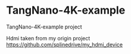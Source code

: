 # TangNano-4K-example
TangNano-4K-example project  

Hdmi taken from my origin project 
https://github.com/splinedrive/my_hdmi_device
